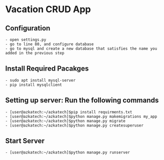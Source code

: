 # Vacation CRUD App

## Configuration
	- open settings.py
	- go to line 80, and configure database
	- go to mysql and create a new database that satisfies the name you added in the previous step

## Install Required Pacakges
	- sudo apt install mysql-server
	- pip install mysqlclient
	
## Setting up server: Run the following commands
	- [user@azkatech:~/azkatech]$pip install requirments.txt
	- [user@azkatech:~/azkatech]$python manage.py makemigrations my_app
	- [user@azkatech:~/azkatech]$python manage.py migrate
	- [user@azkatech:~/azkatech]$python manage.py createsuperuser

## Start Server
	- [user@azkatech:~/azkatech]$python manage.py runserver	
	
